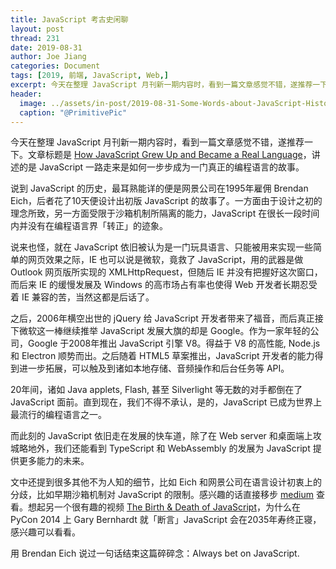 ```yaml
---
title: JavaScript 考古史闲聊
layout: post
thread: 231
date: 2019-08-31
author: Joe Jiang
categories: Document
tags: [2019, 前端, JavaScript, Web,]
excerpt: 今天在整理 JavaScript 月刊新一期内容时，看到一篇文章感觉不错，遂推荐一下。文章标题是 How JavaScript Grew Up and Became a Real Language，讲述的是 JavaScript 一路走来是如何一步步成为一门真正的编程语言的故事。
header:
  image: ../assets/in-post/2019-08-31-Some-Words-about-JavaScript-History-Teaser.jpg
  caption: "@PrimitivePic"
---
```


今天在整理 JavaScript 月刊新一期内容时，看到一篇文章感觉不错，遂推荐一下。文章标题是 [How JavaScript Grew Up and Became a Real Language](https://medium.com/young-coder/how-javascript-grew-up-and-became-a-real-language-17a0b948b77f)，讲述的是 JavaScript 一路走来是如何一步步成为一门真正的编程语言的故事。

说到 JavaScript 的历史，最耳熟能详的便是网景公司在1995年雇佣 Brendan Eich，后者花了10天便设计出初版 JavaScript 的故事了。一方面由于设计之初的理念所致，另一方面受限于沙箱机制所隔离的能力，JavaScript 在很长一段时间内并没有在编程语言界「转正」的迹象。

说来也怪，就在 JavaScript 依旧被认为是一门玩具语言、只能被用来实现一些简单的网页效果之际，IE 也可以说是微软，竟救了 JavaScript，用的武器是做 Outlook 网页版所实现的 XMLHttpRequest，但随后 IE 并没有把握好这次窗口，而后来 IE 的缓慢发展及 Windows 的高市场占有率也使得 Web 开发者长期忍受着 IE 兼容的苦，当然这都是后话了。

之后，2006年横空出世的 jQuery 给 JavaScript 开发者带来了福音，而后真正接下微软这一棒继续推举 JavaScript 发展大旗的却是 Google。作为一家年轻的公司，Google 于2008年推出 JavaScript 引擎 V8。得益于 V8 的高性能, Node.js 和 Electron 顺势而出。之后随着 HTML5 草案推出，JavaScript 开发者的能力得到进一步拓展，可以触及到诸如本地存储、音频操作和后台任务等 API。

20年间，诸如 Java applets, Flash, 甚至 Silverlight 等无数的对手都倒在了 JavaScript 面前。直到现在，我们不得不承认，是的，JavaScript 已成为世界上最流行的编程语言之一。

而此刻的 JavaScript 依旧走在发展的快车道，除了在 Web server 和桌面端上攻城略地外，我们还能看到 TypeScript 和 WebAssembly 的发展为 JavaScript 提供更多能力的未来。

文中还提到很多其他不为人知的细节，比如 Eich 和网景公司在语言设计初衷上的分歧，比如早期沙箱机制对 JavaScript 的限制。感兴趣的话直接移步 [medium](https://medium.com/young-coder/how-javascript-grew-up-and-became-a-real-language-17a0b948b77f) 查看。想起另一个很有趣的视频 [The Birth & Death of JavaScript](https://www.destroyallsoftware.com/talks/the-birth-and-death-of-javascript)，为什么在 PyCon 2014 上 Gary Bernhardt 就「断言」JavaScript 会在2035年寿终正寝，感兴趣可以看看。

用 Brendan Eich 说过一句话结束这篇碎碎念：Always bet on JavaScript.
